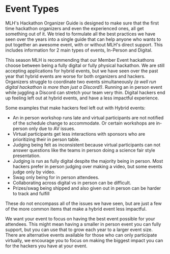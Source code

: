 # Event Types

MLH's Hackathon Organizer Guide is designed to make sure that the first time hackathon organizers and even the experienced ones, all get something out of it. We tried to formulate all the best practices we have seen over the years into a single guide that can help anyone who wants to put together an awesome event, with or without MLH's direct support. This includes information for 2 main types of events, In-Person and Digital.&#x20;

This season MLH is recommending that our Member Event hackathons choose between being a fully digital or fully physical hackathon. We are still accepting applications for hybrid events, but we have seen over the past year that hybrid events are worse for both organizers and hackers. Organizers struggle to coordinate two events simultaneously _(a well run digital hackathon is more than just a Discord!)_. Running an in person event while juggling a Discord can stretch your team very thin. Digital hackers end up feeling left out at hybrid events, and have a less impactful experience.&#x20;

Some examples that make hackers feel left out with Hybrid events:

* An in person workshop runs late and virtual participants are not notified of the schedule change to accommodate. Or certain workshops are in-person only due to AV issues.
* Virtual participants get less interactions with sponsors who are prioritizing their in person table.
* Judging being felt as inconsistent because virtual participants can not answer questions like the teams in person doing a science fair style presentation.
* Judging is run as fully digital despite the majority being in person. Most hackers prefer in person judging over making a video, but some events judge only by video.
* Swag only being for in person attendees.
* Collaborating across digital vs in person can be difficult.&#x20;
* Prizes/swag being shipped and also given out in person can be harder to track and fulfill

These do not encompass all of the issues we have seen, but are just a few of the more common items that make a hybrid event less impactful.&#x20;

We want your event to focus on having the best event possible for your attendees. This might mean having a smaller in person event you can fully support, but you can use that to grow each year to a larger event size. There are alternative events available for those who can only participate virtually, we encourage you to focus on making the biggest impact you can for the hackers you have at your event.&#x20;

